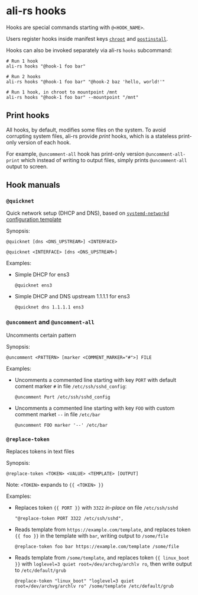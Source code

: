# ali-rs hooks

Hooks are special commands starting with `@<HOOK_NAME>`.

Users register hooks inside manifest keys [`chroot`](https://github.com/soyart/ali/blob/master/ALI.md#key-chroot)
and [`postinstall`](https://github.com/soyart/ali/blob/master/ALI.md#key-chroot).

Hooks can also be invoked separately via ali-rs `hooks` subcommand:

```shell
# Run 1 hook
ali-rs hooks "@hook-1 foo bar"

# Run 2 hooks
ali-rs hooks "@hook-1 foo bar" "@hook-2 baz 'hello, world!'"

# Run 1 hook, in chroot to mountpoint /mnt
ali-rs hooks "@hook-1 foo bar" --mountpoint "/mnt"
```

## Print hooks

All hooks, by default, modifies some files on the system.
To avoid corrupting system files, ali-rs provide _print_ hooks,
which is a stateless print-only version of each hook.

For example, `@uncomment-all` hook has print-only version
`@uncomment-all-print` which instead of writing to output files,
simply prints `@uncomment-all` output to screen.

## Hook manuals

### `@quicknet`

  Quick network setup (DHCP and DNS), based on [`systemd-networkd`
  configuration template](./src/hooks/constants.rs)

  Synopsis:

  ```
  @quicknet [dns <DNS_UPSTREAM>] <INTERFACE>

  @quicknet <INTERFACE> [dns <DNS_UPSTREAM>]
  ```

  Examples:

  -  Simple DHCP for ens3

      ```
      @quicknet ens3
      ```

  - Simple DHCP and DNS upstream 1.1.1.1 for ens3

      ```
      @quicknet dns 1.1.1.1 ens3
      ```

### `@uncomment` and `@uncomment-all`

  Uncomments certain pattern

  Synopsis:

  ```
  @uncomment <PATTERN> [marker <COMMENT_MARKER="#">] FILE
  ```

  Examples:

  - Uncomments a commented line starting with key `PORT` with default
    coment marker `#` in file `/etc/ssh/sshd_config`:

      ```
      @uncomment Port /etc/ssh/sshd_config
      ```

  - Uncomments a commented line starting with key `FOO` with custom
    comment market `--` in file `/etc/bar`

      ```
      @uncomment FOO marker '--' /etc/bar
      ```
  

### `@replace-token`

  Replaces tokens in text files

  Synopsis:

  ```
  @replace-token <TOKEN> <VALUE> <TEMPLATE> [OUTPUT]
  ```

  Note: `<TOKEN>` expands to `{{ <TOKEN> }}`

  Examples:

  - Replaces token `{{ PORT }}` with `3322` _in-place_ on file `/etc/ssh/sshd`

      ```
      "@replace-token PORT 3322 /etc/ssh/sshd",
      ```

  - Reads template from `https://example.com/template`, and
  replaces token `{{ foo }}` in the template with `bar`, writing output to `/some/file`

      ```
      @replace-token foo bar https://example.com/template /some/file
      ```

  - Reads template from `/some/template`, and replaces token `{{ linux_boot }}`
  with `loglevel=3 quiet root=/dev/archvg/archlv ro`, then write output to `/etc/default/grub`

      ```
      @replace-token "linux_boot" "loglevel=3 quiet root=/dev/archvg/archlv ro" /some/template /etc/default/grub
      ```
